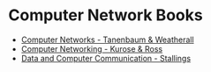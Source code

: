 # Computer Network Books

- [Computer Networks - Tanenbaum & Weatherall](Computer_Networking_6e_Kurose_Ross.pdf)
- [Computer Networking - Kurose & Ross](Computer_Networking_6e_Kurose_Ross.pdf)
- [Data and Computer Communication - Stallings](Data_and_Computer_Communication_8e_Stallings.pdf) 